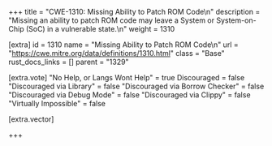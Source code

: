 +++
title = "CWE-1310: Missing Ability to Patch ROM Code\n"
description = "Missing an ability to patch ROM code may leave a System or System-on-Chip (SoC) in a vulnerable state.\n"
weight = 1310

[extra]
id = 1310
name = "Missing Ability to Patch ROM Code\n"
url = "https://cwe.mitre.org/data/definitions/1310.html"
class = "Base"
rust_docs_links = []
parent = "1329"

[extra.vote]
"No Help, or Langs Wont Help" = true
Discouraged = false
"Discouraged via Library" = false
"Discouraged via Borrow Checker" = false
"Discouraged via Debug Mode" = false
"Discouraged via Clippy" = false
"Virtually Impossible" = false

[extra.vector]

+++